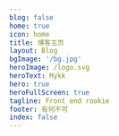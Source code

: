```yaml
---
blog: false
home: true
icon: home
title: 博客主页
layout: Blog
bgImage: '/bg.jpg'
heroImage: /logo.svg
heroText: Mykk
hero: true
heroFullScreen: true
tagline: Front end rookie
footer: 有何不可
index: false
---
```


